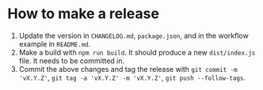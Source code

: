 # How to make a release

1. Update the version in `CHANGELOG.md`, `package.json`, and in the workflow example in `README.md`.
2. Make a build with `npm run build`. It should produce a new `dist/index.js` file. It needs to be committed in.
3. Commit the above changes and tag the release with `git commit -m 'vX.Y.Z'`, `git tag -a 'vX.Y.Z' -m 'vX.Y.Z'`, `git push --follow-tags`.

